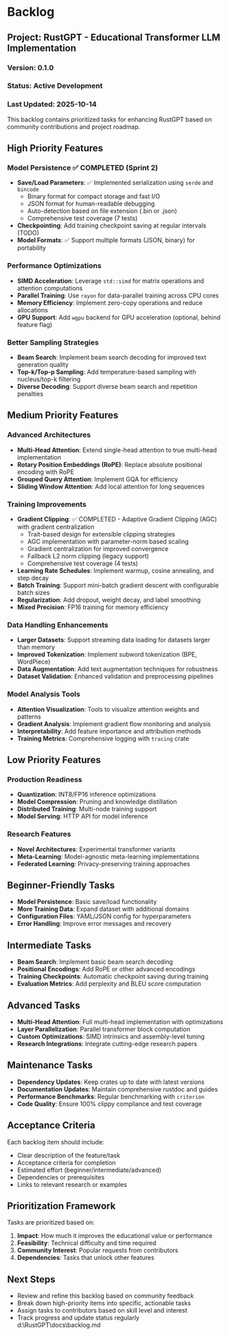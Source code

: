 # Backlog

## Project: RustGPT - Educational Transformer LLM Implementation

### Version: 0.1.0
### Status: Active Development
### Last Updated: 2025-10-14

This backlog contains prioritized tasks for enhancing RustGPT based on community contributions and project roadmap.

## High Priority Features

### Model Persistence ✅ COMPLETED (Sprint 2)
- **Save/Load Parameters**: ✅ Implemented serialization using `serde` and `bincode`
  - Binary format for compact storage and fast I/O
  - JSON format for human-readable debugging
  - Auto-detection based on file extension (.bin or .json)
  - Comprehensive test coverage (7 tests)
- **Checkpointing**: Add training checkpoint saving at regular intervals (TODO)
- **Model Formats**: ✅ Support multiple formats (JSON, binary) for portability

### Performance Optimizations
- **SIMD Acceleration**: Leverage `std::simd` for matrix operations and attention computations
- **Parallel Training**: Use `rayon` for data-parallel training across CPU cores
- **Memory Efficiency**: Implement zero-copy operations and reduce allocations
- **GPU Support**: Add `wgpu` backend for GPU acceleration (optional, behind feature flag)

### Better Sampling Strategies
- **Beam Search**: Implement beam search decoding for improved text generation quality
- **Top-k/Top-p Sampling**: Add temperature-based sampling with nucleus/top-k filtering
- **Diverse Decoding**: Support diverse beam search and repetition penalties

## Medium Priority Features

### Advanced Architectures
- **Multi-Head Attention**: Extend single-head attention to true multi-head implementation
- **Rotary Position Embeddings (RoPE)**: Replace absolute positional encoding with RoPE
- **Grouped Query Attention**: Implement GQA for efficiency
- **Sliding Window Attention**: Add local attention for long sequences

### Training Improvements
- **Gradient Clipping**: ✅ COMPLETED - Adaptive Gradient Clipping (AGC) with gradient centralization
  - Trait-based design for extensible clipping strategies
  - AGC implementation with parameter-norm based scaling
  - Gradient centralization for improved convergence
  - Fallback L2 norm clipping (legacy support)
  - Comprehensive test coverage (4 tests)
- **Learning Rate Schedules**: Implement warmup, cosine annealing, and step decay
- **Batch Training**: Support mini-batch gradient descent with configurable batch sizes
- **Regularization**: Add dropout, weight decay, and label smoothing
- **Mixed Precision**: FP16 training for memory efficiency

### Data Handling Enhancements
- **Larger Datasets**: Support streaming data loading for datasets larger than memory
- **Improved Tokenization**: Implement subword tokenization (BPE, WordPiece)
- **Data Augmentation**: Add text augmentation techniques for robustness
- **Dataset Validation**: Enhanced validation and preprocessing pipelines

### Model Analysis Tools
- **Attention Visualization**: Tools to visualize attention weights and patterns
- **Gradient Analysis**: Implement gradient flow monitoring and analysis
- **Interpretability**: Add feature importance and attribution methods
- **Training Metrics**: Comprehensive logging with `tracing` crate

## Low Priority Features

### Production Readiness
- **Quantization**: INT8/FP16 inference optimizations
- **Model Compression**: Pruning and knowledge distillation
- **Distributed Training**: Multi-node training support
- **Model Serving**: HTTP API for model inference

### Research Features
- **Novel Architectures**: Experimental transformer variants
- **Meta-Learning**: Model-agnostic meta-learning implementations
- **Federated Learning**: Privacy-preserving training approaches

## Beginner-Friendly Tasks

- **Model Persistence**: Basic save/load functionality
- **More Training Data**: Expand dataset with additional domains
- **Configuration Files**: YAML/JSON config for hyperparameters
- **Error Handling**: Improve error messages and recovery

## Intermediate Tasks

- **Beam Search**: Implement basic beam search decoding
- **Positional Encodings**: Add RoPE or other advanced encodings
- **Training Checkpoints**: Automatic checkpoint saving during training
- **Evaluation Metrics**: Add perplexity and BLEU score computation

## Advanced Tasks

- **Multi-Head Attention**: Full multi-head implementation with optimizations
- **Layer Parallelization**: Parallel transformer block computation
- **Custom Optimizations**: SIMD intrinsics and assembly-level tuning
- **Research Integrations**: Integrate cutting-edge research papers

## Maintenance Tasks

- **Dependency Updates**: Keep crates up to date with latest versions
- **Documentation Updates**: Maintain comprehensive rustdoc and guides
- **Performance Benchmarks**: Regular benchmarking with `criterion`
- **Code Quality**: Ensure 100% clippy compliance and test coverage

## Acceptance Criteria

Each backlog item should include:
- Clear description of the feature/task
- Acceptance criteria for completion
- Estimated effort (beginner/intermediate/advanced)
- Dependencies or prerequisites
- Links to relevant research or examples

## Prioritization Framework

Tasks are prioritized based on:
1. **Impact**: How much it improves the educational value or performance
2. **Feasibility**: Technical difficulty and time required
3. **Community Interest**: Popular requests from contributors
4. **Dependencies**: Tasks that unlock other features

## Next Steps

- Review and refine this backlog based on community feedback
- Break down high-priority items into specific, actionable tasks
- Assign tasks to contributors based on skill level and interest
- Track progress and update status regularly</content>
<parameter name="filePath">d:\RustGPT\docs\backlog.md